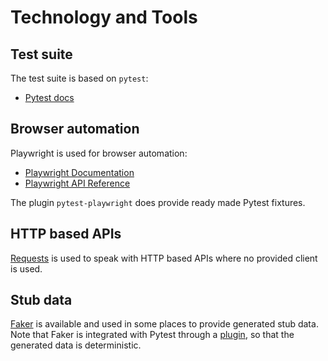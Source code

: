 # Technology and Tools

## Test suite

The test suite is based on `pytest`:

- [Pytest docs](https://docs.pytest.org/en/7.2.x/)

## Browser automation

Playwright is used for browser automation:

- [Playwright Documentation](https://playwright.dev/python/docs/intro)
- [Playwright API Reference](https://playwright.dev/python/docs/api/class-playwright)

The plugin `pytest-playwright` does provide ready made Pytest fixtures.

## HTTP based APIs

[Requests][requests-docs] is used to speak with HTTP based APIs where no
provided client is used.

[requests-docs]: https://docs.python-requests.org/en/latest/index.html

## Stub data

[Faker][faker-docs] is available and used in some places to provide generated
stub data. Note that Faker is integrated with Pytest through a
[plugin][faker-pytest], so that the generated data is deterministic.

[faker-docs]: https://faker.readthedocs.io/en/master/
[faker-pytest]: https://faker.readthedocs.io/en/master/pytest-fixtures.html
